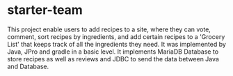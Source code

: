 # starter-team
This project enable users to add recipes to a site, where they can vote, comment, sort recipes by ingredients, and add certain recipes to a 'Grocery List' that keeps track of all the ingredients they need. It was implemented by Java, JPro and gradle in a basic level. It implements MariaDB Database to store recipes as well as reviews and JDBC to send the data between Java and Database.

